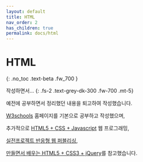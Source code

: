 ```yaml
---
layout: default
title: HTML
nav_order: 2
has_children: true
permalink: docs/html
---
```


# HTML
{: .no_toc .text-beta .fw_700 }

작성하면서...
{: .fs-2 .text-grey-dk-300 .fw-700 .mt-5}

예전에 공부하면서 정리했던 내용을 퇴고하여 작성했습니다.

[W3schools](https://www.w3schools.com/) 홈페이지를 기본으로 공부하고 작성했으며,

추가적으로 [HTML5 + CSS + Javascript](http://www.webprogramming.co.kr/) 웹 프로그래밍,

[실전프로젝트 반응형 웹 퍼블리싱](https://book.naver.com/bookdb/book_detail.nhn?bid=7059258), 

[만들면서 배우는 HTML5 + CSS3 + jQuery](https://book.naver.com/bookdb/book_detail.nhn?bid=6837215)를 참고했습니다.

